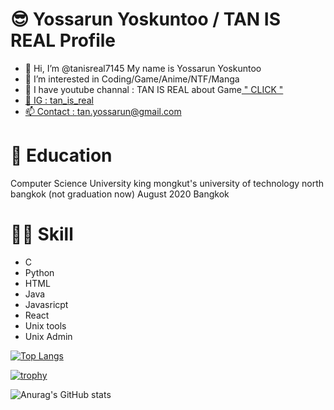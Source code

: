 # :sunglasses: Yossarun Yoskuntoo / TAN IS REAL Profile
- 👋 Hi, I’m @tanisreal7145 My name is Yossarun Yoskuntoo
- 👀 I’m interested in Coding/Game/Anime/NTF/Manga
- 🌱 I have youtube channal : TAN IS REAL about Game<a href="https://www.youtube.com/channel/UCXG0fYql8UT-hzjTRGADBwg
" target="_blank"> " CLICK "
- 💞️ IG : tan_is_real
- 📫 Contact : tan.yossarun@gmail.com

# 📖 Education
Computer Science
University king mongkut's university of technology north bangkok (not graduation now)
August 2020
Bangkok

# :technologist: Skill
- C	
- Python
- HTML
- Java
- Javasricpt
- React
- Unix tools
- Unix Admin
  
[![Top Langs](https://github-readme-stats.vercel.app/api/top-langs/?username=tanisreal7145&layout=compact&langs_count=8&theme=radical)](https://github.com/anuraghazra/github-readme-stats)
  
[![trophy](https://github-profile-trophy.vercel.app/?username=tanisreal7145&theme=radical&column=3&margin-w=15&margin-h=15)](https://github.com/ryo-ma/github-profile-trophy)
  
![Anurag's GitHub stats](https://github-readme-stats.vercel.app/api?username=tanisreal7145&show_icons=true&theme=radical&no-frame=true)

  

  
<!---
tanisreal7145/tanisreal7145 is a ✨ special ✨ repository because its `README.md` (this file) appears on your GitHub profile.
You can click the Preview link to take a look at your changes.
--->
